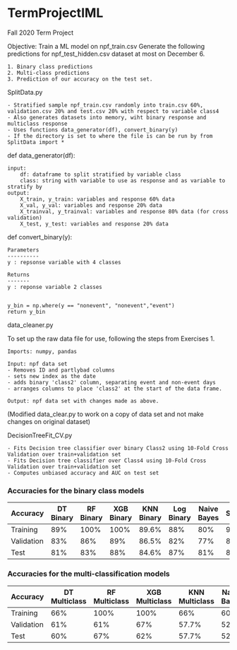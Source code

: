 # TermProjectIML
 Fall 2020 Term Project
 
 Objective:
 Train a ML model on npf_train.csv
 Generate the following predictions for npf_test_hidden.csv dataset at most on December 6. 
 
  	1. Binary class predictions
	2. Multi-class predictions
	3. Prediction of our accuracy on the test set.


SplitData.py

	- Stratified sample npf_train.csv randomly into train.csv 60%, validation.csv 20% and test.csv 20% with respect to variable class4
	- Also generates datasets into memory, wiht binary response and multiclass response 
	- Uses functions data_generator(df), convert_binary(y)
	- If the directory is set to where the file is can be run by from SplitData import * 

	
def data_generator(df):
   
    input:
        df: dataframe to split stratified by variable class
        class: string with variable to use as response and as variable to stratify by
    output:
        X_train, y_train: variables and response 60% data 
        X_val, y_val: variables and response 20% data 
        X_trainval, y_trainval: variables and response 80% data (for cross validation)
        X_test, y_test: variables and response 20% data 
    

def convert_binary(y):
    
    Parameters
    ----------
    y : repsonse variable with 4 classes

    Returns
    -------
    y : reponse variable 2 classes

    
    y_bin = np.where(y == "nonevent", "nonevent","event")
    return y_bin


data_cleaner.py 

To set up the raw data file for use, following the steps from Exercises 1. 

	Imports: numpy, pandas 

	Input: npf data set 
	- Removes ID and partlybad columns
	- sets new index as the date
	- adds binary 'class2' column, separating event and non-event days
	- arranges columns to place 'class2' at the start of the data frame. 

	Output: npf data set with changes made as above. 

(Modified data_clear.py to work on a copy of data set and not make changes on original dataset)

DecisionTreeFit_CV.py
	
	- Fits Decision tree classifier over binary Class2 using 10-Fold Cross Validation over train+validation set 
	- Fits Decision tree classifier over Class4 using 10-Fold Cross Validation over train+validation set 
	- Computes unbiased accuracy and AUC on test set
	
	
### Accuracies for the binary class models	
	
| Accuracy   | DT Binary  | RF Binary   | XGB Binary  | KNN Binary  | Log Binary  | Naive Bayes | SVM         | 
|------------|------------|-------------|-------------|-------------|-------------|-------------|-------------|
| Training   |        89% |        100% |        100% |       89.6% |        88%  |        80%  |        98%  | 
| Validation |        83% |        86%  |        89%  |      86.5%  |        82%  |        77%  |        88%  | 
| Test       |        81% |        83%  |        88%  |      84.6%  |        87%  |        81%  |        87%  | 

### Accuracies for the multi-classification models

| Accuracy   | DT Multiclass | RF Multiclass | XGB Multiclass | KNN Multiclass | Naive Bayes | SVM         | 
|------------|---------------|---------------|----------------|----------------|-------------|-------------|
| Training   |        66%    |        100%   |        100%    |        66%     |        60%  |        86%  | 
| Validation |        61%    |        61%    |        67%     |        57.7%   |        52%  |        67%  | 
| Test       |        60%    |        67%    |        62%     |        57.7%   |        52%  |        67%  |
